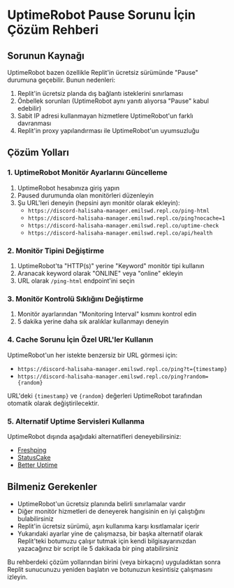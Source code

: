 # UptimeRobot Pause Sorunu İçin Çözüm Rehberi

## Sorunun Kaynağı

UptimeRobot bazen özellikle Replit'in ücretsiz sürümünde "Pause" durumuna geçebilir. Bunun nedenleri:

1. Replit'in ücretsiz planda dış bağlantı isteklerini sınırlaması
2. Önbellek sorunları (UptimeRobot aynı yanıtı alıyorsa "Pause" kabul edebilir)
3. Sabit IP adresi kullanmayan hizmetlere UptimeRobot'un farklı davranması
4. Replit'in proxy yapılandırması ile UptimeRobot'un uyumsuzluğu

## Çözüm Yolları

### 1. UptimeRobot Monitör Ayarlarını Güncelleme

1. UptimeRobot hesabınıza giriş yapın
2. Paused durumunda olan monitörleri düzenleyin
3. Şu URL'leri deneyin (hepsini ayrı monitör olarak ekleyin):
   - `https://discord-halisaha-manager.emilswd.repl.co/ping-html`
   - `https://discord-halisaha-manager.emilswd.repl.co/ping?nocache=1`
   - `https://discord-halisaha-manager.emilswd.repl.co/uptime-check`
   - `https://discord-halisaha-manager.emilswd.repl.co/api/health`

### 2. Monitör Tipini Değiştirme

1. UptimeRobot'ta "HTTP(s)" yerine "Keyword" monitör tipi kullanın
2. Aranacak keyword olarak "ONLINE" veya "online" ekleyin
3. URL olarak `/ping-html` endpoint'ini seçin

### 3. Monitör Kontrolü Sıklığını Değiştirme

1. Monitör ayarlarından "Monitoring Interval" kısmını kontrol edin
2. 5 dakika yerine daha sık aralıklar kullanmayı deneyin

### 4. Cache Sorunu İçin Özel URL'ler Kullanın

UptimeRobot'un her istekte benzersiz bir URL görmesi için:
- `https://discord-halisaha-manager.emilswd.repl.co/ping?t={timestamp}`
- `https://discord-halisaha-manager.emilswd.repl.co/ping?random={random}`

URL'deki `{timestamp}` ve `{random}` değerleri UptimeRobot tarafından otomatik olarak değiştirilecektir.

### 5. Alternatif Uptime Servisleri Kullanma

UptimeRobot dışında aşağıdaki alternatifleri deneyebilirsiniz:
- [Freshping](https://www.freshworks.com/website-monitoring/)
- [StatusCake](https://www.statuscake.com/)
- [Better Uptime](https://betterstack.com/better-uptime)

## Bilmeniz Gerekenler

- UptimeRobot'un ücretsiz planında belirli sınırlamalar vardır
- Diğer monitör hizmetleri de deneyerek hangisinin en iyi çalıştığını bulabilirsiniz
- Replit'in ücretsiz sürümü, aşırı kullanıma karşı kısıtlamalar içerir
- Yukarıdaki ayarlar yine de çalışmazsa, bir başka alternatif olarak Replit'teki botumuzu çalışır tutmak için kendi bilgisayarınızdan yazacağınız bir script ile 5 dakikada bir ping atabilirsiniz

Bu rehberdeki çözüm yollarından birini (veya birkaçını) uyguladıktan sonra Replit sunucunuzu yeniden başlatın ve botunuzun kesintisiz çalışmasını izleyin.